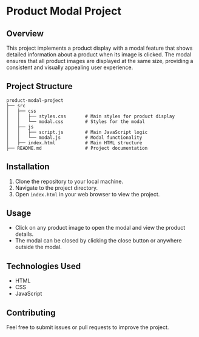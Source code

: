 # Product Modal Project

## Overview
This project implements a product display with a modal feature that shows detailed information about a product when its image is clicked. The modal ensures that all product images are displayed at the same size, providing a consistent and visually appealing user experience.

## Project Structure
```
product-modal-project
├── src
│   ├── css
│   │   ├── styles.css       # Main styles for product display
│   │   └── modal.css        # Styles for the modal
│   ├── js
│   │   ├── script.js        # Main JavaScript logic
│   │   └── modal.js         # Modal functionality
│   ├── index.html           # Main HTML structure
├── README.md                # Project documentation
```

## Installation
1. Clone the repository to your local machine.
2. Navigate to the project directory.
3. Open `index.html` in your web browser to view the project.

## Usage
- Click on any product image to open the modal and view the product details.
- The modal can be closed by clicking the close button or anywhere outside the modal.

## Technologies Used
- HTML
- CSS
- JavaScript

## Contributing
Feel free to submit issues or pull requests to improve the project.